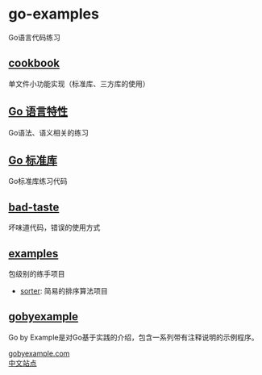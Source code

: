 # go-examples
Go语言代码练习


## [cookbook](./cookbook/README.md)
单文件小功能实现（标准库、三方库的使用）


## [Go 语言特性](./lang/README.md)
Go语法、语义相关的练习


## [Go 标准库](./std/README.md)
Go标准库练习代码


## [bad-taste](./bad-taste/README.md)
坏味道代码，错误的使用方式


## [examples](./examples/README.md)
包级别的练手项目
- [sorter](./examples/sorter): 简易的排序算法项目


## [gobyexample](./gobyexample/README.md)
Go by Example是对Go基于实践的介绍，包含一系列带有注释说明的示例程序。              

[gobyexample.com](https://gobyexample.com/)          
[中文站点](https://gobyexample-cn.github.io/)            
